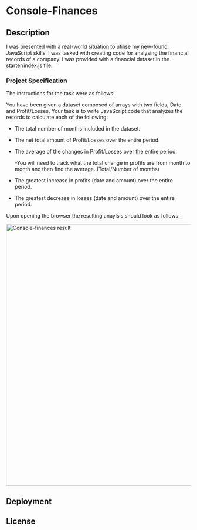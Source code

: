 # Console-Finances

## Description

I was presented with a real-world situation to utilise my new-found JavaScript skills. I was tasked with creating code for analysing the financial records of a company. I was provided with a financial dataset in the starter/index.js file.

### Project Specification

The instructions for the task were as follows:

You have been given a dataset composed of arrays with two fields, Date and Profit/Losses. Your task is to write JavaScript code that analyzes the records to calculate each of the following:

  - The total number of months included in the dataset.

  - The net total amount of Profit/Losses over the entire period.

  - The average of the changes in Profit/Losses over the entire period.

      -You will need to track what the total change in profits are from month to month and then find the average.
       (Total/Number of months)

  - The greatest increase in profits (date and amount) over the entire period.

  - The greatest decrease in losses (date and amount) over the entire period.

Upon opening the browser the resulting anaylsis should look as follows:

<img width="712" alt="Console-finances result" src="https://user-images.githubusercontent.com/118351853/211301913-84c5e623-b596-4de2-b0e8-0b433076143f.png">

## Deployment



## License


